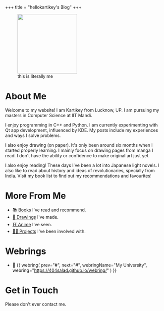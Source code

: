 +++
title = "hellokartikey's Blog"
+++

<figure>
    <img
        src="https://avatars.githubusercontent.com/u/95235337?v=4"
        width="192px"
        height="192px"
    />
    <figcaption>this is literally me</figcaption>
</figure>

# About Me

Welcome to my website!
I am Kartikey from Lucknow, UP.
I am pursuing my masters in Computer Science at IIT Mandi.

I enjoy programming in C++ and Python.
I am currently experimenting with Qt app development, influenced by KDE.
My posts include my experiences and ways I solve problems.

I also enjoy drawing (on paper).
It's only been around six months when I started properly learning.
I mainly focus on drawing pages from manga I read.
I don't have the ability or confidence to make original art just yet.

I also enjoy reading!
These days I've been a lot into Japanese light novels.
I also like to read about history and ideas of revolutionaries, specially from India.
Visit my book list to find out my recommendations and favourites!

# More From Me

- [📚 Books](books) I've read and recommend.
- [🎨 Drawings](drawings) I've made.
- [⛩️ Anime](https://myanimelist.net/animelist/Saki_Chan_Desu) I've seen.
- [🧑‍💻 Projects](projects) I've been involved with.

# Webrings

- 🏫 {{
    webring(
        prev="#",
        next="#",
        webringName="My University",
        webring="https://404salad.github.io/webring/"
    )
}}

# Get in Touch

Please don't ever contact me.
